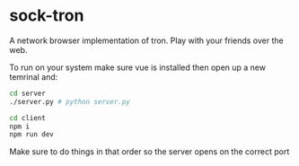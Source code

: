 # sock-tron

A network browser implementation of tron. Play with your friends over the web.

To run on your system make sure vue is installed then open up a new temrinal and:
```bash
cd server
./server.py # python server.py
```

```bash
cd client
npm i
npm run dev
```

Make sure to do things in that order so the server opens on the correct port
